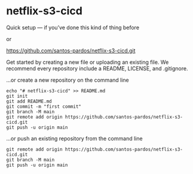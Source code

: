 # netflix-s3-cicd


Quick setup — if you’ve done this kind of thing before

or	

https://github.com/santos-pardos/netflix-s3-cicd.git

Get started by creating a new file or uploading an existing file. We recommend every repository include a README, LICENSE, and .gitignore.

…or create a new repository on the command line
```
echo "# netflix-s3-cicd" >> README.md
git init
git add README.md
git commit -m "first commit"
git branch -M main
git remote add origin https://github.com/santos-pardos/netflix-s3-cicd.git
git push -u origin main
```
…or push an existing repository from the command line
```
git remote add origin https://github.com/santos-pardos/netflix-s3-cicd.git
git branch -M main
git push -u origin main
```
